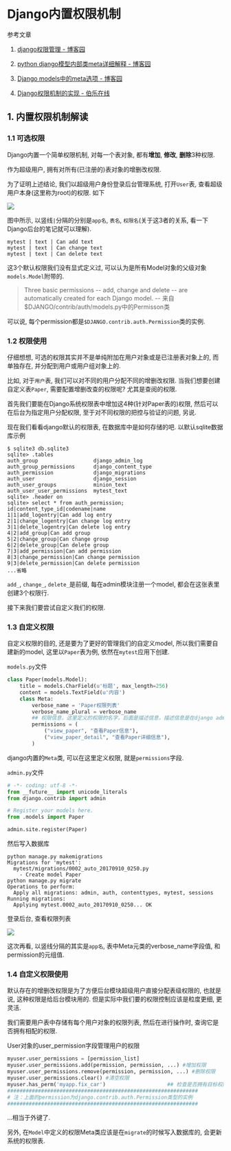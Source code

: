 # Django内置权限机制

参考文章

1. [django权限管理 - 博客园](http://www.cnblogs.com/huangxm/p/5770735.html)

2. [python django模型内部类meta详细解释 - 博客园](http://www.cnblogs.com/lcchuguo/p/4754485.html)

3. [Django models中的meta选项 - 博客园](http://www.cnblogs.com/ccorz/p/Django-models-zhong-demeta-xuan-xiang.html)

4. [Django权限机制的实现 - 伯乐在线](http://python.jobbole.com/84086/)

## 1. 内置权限机制解读

### 1.1 可选权限

Django内置一个简单权限机制, 对每一个表对象, 都有**增加**, **修改**, **删除**3种权限.

作为超级用户, 拥有对所有(已注册的)表对象的增删改权限.

为了证明上述结论, 我们以超级用户身份登录后台管理系统, 打开`User`表, 查看超级用户本身(这里称为root)的权限. 如下

![](https://gitee.com/generals-space/gitimg/raw/master/00412ee5eb350d5894887e3749cf6e38.png)

图中所示, 以竖线`|`分隔的分别是`app名`, `表名`, `权限名`(关于这3者的关系, 看一下Django后台的笔记就可以理解).

```
mytest | text | Can add text
mytest | text | Can change text
mytest | text | Can delete text
```

这3个默认权限我们没有显式定义过, 可以认为是所有Model对象的父级对象`models.Model`附带的.

> Three basic permissions -- add, change and delete -- are automatically created for each Django model.   -- 来自$DJANGO/contrib/auth/models.py中的Permisson类

可以说, 每个permission都是`$DJANGO.contrib.auth.Permission`类的实例.

### 1.2 权限使用

仔细想想, 可选的权限其实并不是单纯附加在用户对象或是已注册表对象上的, 而单独存在, 并分配到用户或用户组对象上的.

比如, 对于`用户`表, 我们可以对不同的用户分配不同的增删改权限. 当我们想要创建自定义表`Paper`, 需要配置增删改查的权限呢? 尤其是查阅的权限.

首先我们要能在Django系统权限表中增加这4种(针对Paper表的)权限, 然后可以在后台为指定用户分配权限, 至于对不同权限的把控与验证的问题, 另说.

现在我们看看django默认的权限表, 在数据库中是如何存储的吧. 以默认sqlite数据库示例

```
$ sqlite3 db.sqlite3
sqlite> .tables
auth_group                  django_admin_log          
auth_group_permissions      django_content_type       
auth_permission             django_migrations         
auth_user                   django_session            
auth_user_groups            minion_text               
auth_user_user_permissions  mytest_text               
sqlite> .header on
sqlite> select * from auth_permission;
id|content_type_id|codename|name
1|1|add_logentry|Can add log entry
2|1|change_logentry|Can change log entry
3|1|delete_logentry|Can delete log entry
4|2|add_group|Can add group
5|2|change_group|Can change group
6|2|delete_group|Can delete group
7|3|add_permission|Can add permission
8|3|change_permission|Can change permission
9|3|delete_permission|Can delete permission
...省略
```

`add_`, `change_`, `delete_`是前缀, 每在admin模块注册一个model, 都会在这张表里创建3个权限行.

接下来我们要尝试自定义我们的权限.

### 1.3 自定义权限

自定义权限的目的, 还是要为了更好的管理我们的自定义model, 所以我们需要自建新的model, 这里以`Paper`表为例, 依然在`mytest`应用下创建.

`models.py`文件

```py
class Paper(models.Model):
    title = models.CharField(u'标题', max_length=256)
    content = models.TextField(u'内容')
    class Meta:
        verbose_name = 'Paper权限列表'
        verbose_name_plural = verbose_name
        ## 权限信息，这里定义的权限的名字，后面是描述信息，描述信息是在django admin中显示权限用的
        permissions = (
            ("view_paper", "查看Paper信息"),
            ("view_paper_detail", "查看Paper详细信息"),
        )
```

django内置的`Meta`类, 可以在这里定义权限, 就是`permissions`字段.

`admin.py`文件

```py
# -*- coding: utf-8 -*-
from __future__ import unicode_literals
from django.contrib import admin

# Register your models here.
from .models import Paper

admin.site.register(Paper)
```

然后写入数据库

```
python manage.py makemigrations
Migrations for 'mytest':
  mytest/migrations/0002_auto_20170910_0250.py
    - Create model Paper
python manage.py migrate
Operations to perform:
  Apply all migrations: admin, auth, contenttypes, mytest, sessions
Running migrations:
  Applying mytest.0002_auto_20170910_0250... OK
```

登录后台, 查看权限列表

![](https://gitee.com/generals-space/gitimg/raw/master/459d4561505ba9d7ec39c459cefdfbba.png)

这次再看, 以竖线分隔的其实是`app名`, 表中Meta元类的verbose_name字段值, 和permission的元组值.

### 1.4 自定义权限使用

默认存在的增删改权限是为了方便后台模块超级用户直接分配表级权限的, 也就是说, 这种权限是给后台模块用的. 但是实际中我们要的权限控制应该是粒度更细, 更灵活. 

我们需要用户表中存储有每个用户对象的权限列表, 然后在进行操作时, 查询它是否拥有相配的权限.

User对象的user_permission字段管理用户的权限

```py
myuser.user_permissions = [permission_list]
myuser.user_permissions.add(permission, permission, ...) #增加权限
myuser.user_permissions.remove(permission, permission, ...) #删除权限
myuser.user_permissions.clear() #清空权限
myuser.has_perm('myapp.fix_car')                    ## 检查是否拥有目标权限, 注意前缀的存在
##############################################################
# 注：上面的permission为django.contrib.auth.Permission类型的实例
##############################################################
```

...相当于外键了.

另外, 在`Model`中定义的权限Meta类应该是在`migrate`的时候写入数据库的, 会更新系统的权限表.